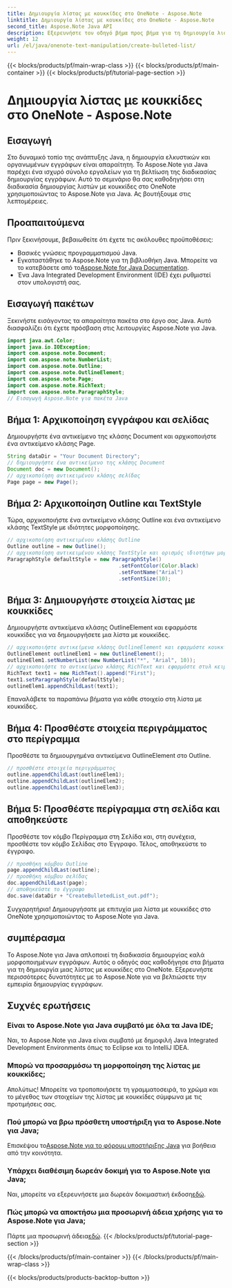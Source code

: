 ```yaml
---
title: Δημιουργία λίστας με κουκκίδες στο OneNote - Aspose.Note
linktitle: Δημιουργία λίστας με κουκκίδες στο OneNote - Aspose.Note
second_title: Aspose.Note Java API
description: Εξερευνήστε τον οδηγό βήμα προς βήμα για τη δημιουργία λιστών με κουκκίδες στο OneNote χρησιμοποιώντας το Aspose.Note για Java. Αναβαθμίστε τη δημιουργία εγγράφων με ευκολία.
weight: 12
url: /el/java/onenote-text-manipulation/create-bulleted-list/
---
```


{{< blocks/products/pf/main-wrap-class >}}
{{< blocks/products/pf/main-container >}}
{{< blocks/products/pf/tutorial-page-section >}}

# Δημιουργία λίστας με κουκκίδες στο OneNote - Aspose.Note

## Εισαγωγή
Στο δυναμικό τοπίο της ανάπτυξης Java, η δημιουργία ελκυστικών και οργανωμένων εγγράφων είναι απαραίτητη. Το Aspose.Note για Java παρέχει ένα ισχυρό σύνολο εργαλείων για τη βελτίωση της διαδικασίας δημιουργίας εγγράφων. Αυτό το σεμινάριο θα σας καθοδηγήσει στη διαδικασία δημιουργίας λιστών με κουκκίδες στο OneNote χρησιμοποιώντας το Aspose.Note για Java. Ας βουτήξουμε στις λεπτομέρειες.
## Προαπαιτούμενα
Πριν ξεκινήσουμε, βεβαιωθείτε ότι έχετε τις ακόλουθες προϋποθέσεις:
- Βασικές γνώσεις προγραμματισμού Java.
-  Εγκαταστάθηκε το Aspose.Note για τη βιβλιοθήκη Java. Μπορείτε να το κατεβάσετε από το[Aspose.Note for Java Documentation](https://reference.aspose.com/note/java/).
- Ένα Java Integrated Development Environment (IDE) έχει ρυθμιστεί στον υπολογιστή σας.
## Εισαγωγή πακέτων
Ξεκινήστε εισάγοντας τα απαραίτητα πακέτα στο έργο σας Java. Αυτό διασφαλίζει ότι έχετε πρόσβαση στις λειτουργίες Aspose.Note για Java.
```java
import java.awt.Color;
import java.io.IOException;
import com.aspose.note.Document;
import com.aspose.note.NumberList;
import com.aspose.note.Outline;
import com.aspose.note.OutlineElement;
import com.aspose.note.Page;
import com.aspose.note.RichText;
import com.aspose.note.ParagraphStyle;
// Εισαγωγή Aspose.Note για πακέτα Java
```
## Βήμα 1: Αρχικοποίηση εγγράφου και σελίδας
Δημιουργήστε ένα αντικείμενο της κλάσης Document και αρχικοποιήστε ένα αντικείμενο κλάσης Page.
```java
String dataDir = "Your Document Directory";
// δημιουργήστε ένα αντικείμενο της κλάσης Document
Document doc = new Document();
// αρχικοποίηση αντικειμένου κλάσης σελίδας
Page page = new Page();
```
## Βήμα 2: Αρχικοποίηση Outline και TextStyle
Τώρα, αρχικοποιήστε ένα αντικείμενο κλάσης Outline και ένα αντικείμενο κλάσης TextStyle με ιδιότητες μορφοποίησης.
```java
// αρχικοποίηση αντικειμένου κλάσης Outline
Outline outline = new Outline();
// αρχικοποίηση αντικειμένου κλάσης TextStyle και ορισμός ιδιοτήτων μορφοποίησης
ParagraphStyle defaultStyle = new ParagraphStyle()
                                    .setFontColor(Color.black)
                                    .setFontName("Arial")
                                    .setFontSize(10);
```
## Βήμα 3: Δημιουργήστε στοιχεία λίστας με κουκκίδες
Δημιουργήστε αντικείμενα κλάσης OutlineElement και εφαρμόστε κουκκίδες για να δημιουργήσετε μια λίστα με κουκκίδες.
```java
// αρχικοποιήστε αντικείμενα κλάσης OutlineElement και εφαρμόστε κουκκίδες
OutlineElement outlineElem1 = new OutlineElement();
outlineElem1.setNumberList(new NumberList("*", "Arial", 10));
// αρχικοποιήστε το αντικείμενο κλάσης RichText και εφαρμόστε στυλ κειμένου
RichText text1 = new RichText().append("First");
text1.setParagraphStyle(defaultStyle);
outlineElem1.appendChildLast(text1);
```
Επαναλάβετε τα παραπάνω βήματα για κάθε στοιχείο στη λίστα με κουκκίδες.
## Βήμα 4: Προσθέστε στοιχεία περιγράμματος στο περίγραμμα
Προσθέστε τα δημιουργημένα αντικείμενα OutlineElement στο Outline.
```java
// προσθέστε στοιχεία περιγράμματος
outline.appendChildLast(outlineElem1);
outline.appendChildLast(outlineElem2);
outline.appendChildLast(outlineElem3);
```
## Βήμα 5: Προσθέστε περίγραμμα στη σελίδα και αποθηκεύστε
Προσθέστε τον κόμβο Περίγραμμα στη Σελίδα και, στη συνέχεια, προσθέστε τον κόμβο Σελίδας στο Έγγραφο. Τέλος, αποθηκεύστε το έγγραφο.
```java
// προσθήκη κόμβου Outline
page.appendChildLast(outline);
// προσθήκη κόμβου σελίδας
doc.appendChildLast(page);
// αποθηκεύστε το έγγραφο
doc.save(dataDir + "CreateBulletedList_out.pdf");
```
Συγχαρητήρια! Δημιουργήσατε με επιτυχία μια λίστα με κουκκίδες στο OneNote χρησιμοποιώντας το Aspose.Note για Java.
## συμπέρασμα
Το Aspose.Note για Java απλοποιεί τη διαδικασία δημιουργίας καλά μορφοποιημένων εγγράφων. Αυτός ο οδηγός σας καθοδήγησε στα βήματα για τη δημιουργία μιας λίστας με κουκκίδες στο OneNote. Εξερευνήστε περισσότερες δυνατότητες με το Aspose.Note για να βελτιώσετε την εμπειρία δημιουργίας εγγράφων.
## Συχνές ερωτήσεις
### Είναι το Aspose.Note για Java συμβατό με όλα τα Java IDE;
Ναι, το Aspose.Note για Java είναι συμβατό με δημοφιλή Java Integrated Development Environments όπως το Eclipse και το IntelliJ IDEA.
### Μπορώ να προσαρμόσω τη μορφοποίηση της λίστας με κουκκίδες;
Απολύτως! Μπορείτε να τροποποιήσετε τη γραμματοσειρά, το χρώμα και το μέγεθος των στοιχείων της λίστας με κουκκίδες σύμφωνα με τις προτιμήσεις σας.
### Πού μπορώ να βρω πρόσθετη υποστήριξη για το Aspose.Note για Java;
 Επισκέψου το[Aspose.Note για το φόρουμ υποστήριξης Java](https://forum.aspose.com/c/note/28) για βοήθεια από την κοινότητα.
### Υπάρχει διαθέσιμη δωρεάν δοκιμή για το Aspose.Note για Java;
 Ναι, μπορείτε να εξερευνήσετε μια δωρεάν δοκιμαστική έκδοση[εδώ](https://releases.aspose.com/).
### Πώς μπορώ να αποκτήσω μια προσωρινή άδεια χρήσης για το Aspose.Note για Java;
 Πάρτε μια προσωρινή άδεια[εδώ](https://purchase.aspose.com/temporary-license/).
{{< /blocks/products/pf/tutorial-page-section >}}

{{< /blocks/products/pf/main-container >}}
{{< /blocks/products/pf/main-wrap-class >}}

{{< blocks/products/products-backtop-button >}}
